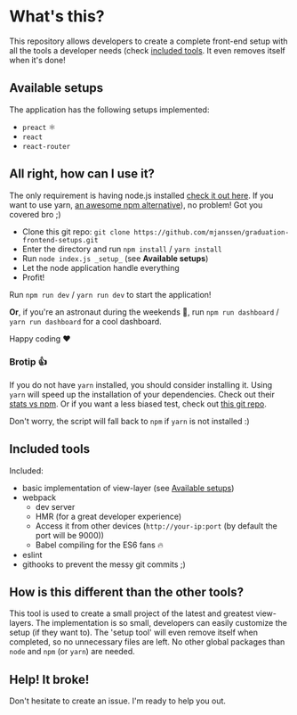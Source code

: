 # What's this?

This repository allows developers to create a complete front-end setup with all the tools a developer needs (check [included tools](#included-tools). It even removes itself when it's done!

## Available setups

The application has the following setups implemented:

- `preact` :atom_symbol:
- `react`
- `react-router`

## All right, how can I use it?

The only requirement is having node.js installed [check it out here](https://nodejs.org/en/). If you want to use yarn, [an awesome npm alternative](https://yarnpkg.com/en/)), no problem!
Got you covered bro ;)

- Clone this git repo: `git clone https://github.com/mjanssen/graduation-frontend-setups.git`
- Enter the directory and run `npm install` / `yarn install`
- Run `node index.js _setup_` (see **Available setups**)
- Let the node application handle everything
- Profit!

Run `npm run dev` / `yarn run dev` to start the application!

**Or**, if you're an astronaut during the weekends :rocket:, run `npm run dashboard` / `yarn run dashboard` for a cool dashboard.

Happy coding :heart:

### Brotip :+1:

If you do not have `yarn` installed, you should consider installing it. Using `yarn` will speed up the 
installation of your dependencies. Check out their [stats vs npm](https://yarnpkg.com/lang/en/compare/). Or if you want
a less biased test, check out [this git repo](https://github.com/appleboy/npm-vs-yarn).

Don't worry, the script will fall back to `npm` if `yarn` is not installed :)

## Included tools

Included:

- basic implementation of view-layer (see [Available setups](#available-setups))
- webpack
  - dev server
  - HMR (for a great developer experience)
  - Access it from other devices (`http://your-ip:port` (by default the port will be 9000))
  - Babel compiling for the ES6 fans :fire:
- eslint
- githooks to prevent the messy git commits ;)

## How is this different than the other tools?

This tool is used to create a small project of the latest and greatest view-layers. The implementation is so small,
developers can easily customize the setup (if they want to). The 'setup tool' will even remove itself when completed,
so no unnecessary files are left. No other global packages than `node` and `npm` (or `yarn`) are needed.

## Help! It broke!

Don't hesitate to create an issue. I'm ready to help you out.
